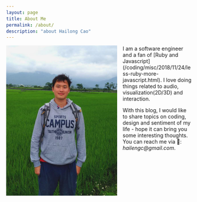 ```yaml
---
layout: page
title: About Me
permalink: /about/
description: "about Hailong Cao"
---
```


<img src="/assets/images/hailong_cao.jpg" alt="Hailong Cao" width="300" style="float: left; margin-right: 15px;"/>
I am a software engineer and a fan of [Ruby and Javascript](/coding/misc/2018/11/24/less-ruby-more-javascript.html). I love doing things related to audio, visualization(2D/3D) and interaction.

With this blog, I would like to share topics on coding, design and sentiment of my life - hope it can bring you some interesting thoughts. You can reach me via 📧: _hailengc@gmail.com_.
